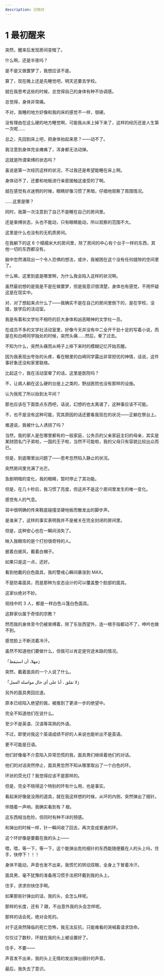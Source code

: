 ```yaml
---
description: 已校对
---
```


# 1 最初醒来

突然，醒来后发现房间变暗了。

什么啊，还是半夜吗？

是不是又做噩梦了，我想应该不是。

算了，现在晚上还是先睡觉吧，明天还要去学校。

就在我思考这些的时候，总觉得自己的身体有种不协调感。

总觉得，身体非常痛。

不对，我睡的地方好像和我的床的感觉不一样，很硬。

没有理由在这么硬的地方睡觉啊，可能我从床上掉下来了，这样的经历还是人生第一次呢……

总之，先回到床上吧，把身体抬起来恩？——动不了。

我注意到身体完全瘫痪了，浑身都无法动弹。

这就是所谓束缚的状态吗？

虽说是第一次经历这样的状况，不过我还是希望能睡在床上啊。

身体动不了，还要和地板进行亲密接触这谁受的了啊。

就在感觉有点迷惘的时候，眼睛好像习惯了黑暗，仔细地观察了周围情况。

……这里是哪？

同时，我第一次注意到了自己不是睡在自己的房间里。

还是束缚状态，头也不能动，只有眼睛能动，所以观察的范围不大。

这里是什么也没有的无机质房间。

在我躺下的这 6 个榻榻米大的房间里，除了房间的中心有个台子一样的东西，其他一切的东西都没有。

脑中忽然涌现出一个令人恐惧的想法，或许，我被困在这个没有任何缝隙的空间里了。

什么嘛，这里到底是哪里啊，为什么我会陷入这样的状况啊。

虽然最初想的是我是不是在做噩梦，但是我意识很清楚，身体也有感觉，不用怀疑这是在现实中。

对、对了想起来点什么了——我确实不是在自己的房间里倒下的，是在学校，没错，放学后的活动室。

我是有着和文学社不相符的巨大身体和凶恶眼神的文学社一员。

在成员不多的文学社活动室里，好像今天并没有中二全开干劲十足的写着小说，而是在和白崎同学独处的时候，突然头痛……然后，晕了过去。

不知为什么，突然头痛而从椅子上摔下来时的模糊记忆开始苏醒。

因为我表现出夸张的头疼，看在眼里的白崎同学露出非常担忧的神情，话说，这件事好象还没和家里联络。

比起这个，我在活动室晕了的话，这里是医院吗？

不，让病人躺在这么硬的台座上之类的，野战医院也没有那样的设施。

认为我死了所以抬到太平间？

那也应该在下面垫点东西吧，话说，幻想的也太离谱了，这种事应该不可能。

不，也不是没有这种可能，究其原因的话还要看我现在的状况——正躺在祭台上。

难道说，我被什么人诱拐了吗？

当然，我的家人是在哪里都有的一般家庭，公务员的父亲家庭主妇的母亲，其实是某财团名门子弟啦，一国的王子啦，当然不可能啦，我的父母只有容貌比较出众而已。

但是，到底哪里出问题了——思考忽然陷入静止的状况。

突然房间里充满了光芒。

急剧明暗的变化，我的眼睛，暂时停止了其功能。

但是，在几十秒后，我习惯了亮度，但这并不是这个房间里发生的唯一变化。

感觉有人的气息。

耳中很明确的传来鞋底碰撞坚硬地板而散发出的脚步声。

是谁来了，这样的事实表明我并不是被关在完全封闭的房间里。

但是，这种安心也在一瞬间消失了。

映入我眼帘的是个打扮很奇特的人。

披着白披风，戴着白帽子。

如果只是这一点，还好。

看到他戴的白色面具，我的警戒心瞬间暴涨到 MAX。

不是防毒面具，而是那种为变态设计的可以覆盖整个脸部的面具。

这家伙绝对不妙。

视线中的 3 人，都是一样白色斗篷白色面具。

这群家伙属于奇怪的宗教？

然而我的身体至今仍被束缚着，除了东张西望外，连一根手指都动不了，呻吟也做不到。

感觉脸上不断流着冷汗。

虽然不知道他们要做什么，但我可以肯定是穷途末路的情况。

「مهلا، أن استيقظ」

突然，戴着面具的一个人说了什么。

「لا تقلق ، أنا على أي حال مواصلة العمل」

另外的面具男回应道。

原本已经陷入绝望的我，被推到了更进一步的绝望中。

完全不知道他们在说什么。

至少不是英语、汉语等耳熟的外语。

不过，即使对我这个英语成绩不好的人来说也能听出不是英语。

更不可能是日语。

他们好像毫不介意陷入异常恐慌的我，面具男们继续着他们的对话。

他们的对话突然停止，面具男忽然不知从哪里取出了一个白色的环。

环状的荧光灯？我觉得应该不是那样的。

但是，完全不晓得这个特别的环有什么用，也是事实。

看起来好像是没用的道具，就在我这样想的时候，从环的内侧，突然弹出了细针。

伴随着一声响，我确实看到有 7 根。

这东西相当危险，但同时有种不详的预感。

和弹出的时候一样，针一瞬间收了回去，再次变成普通的环。

这个环好像是要戴在我的头上——

喂，喂，等一下，等一下，这个能弹出危险细针的东西能随便戴在人的头上吗，住手，快停下！！！

身体不能动，声音也发不出来，我慌忙的转动双眼，全身上下冒着冷汗。

面具男，毫不犹豫的准备用习惯手法把环戴到我的头上。

住手，求求你快住手啊。

如果那些针弹出的话，我的头，会怎么样呢。

那样的长度，还有 7 跟，不出意外我的头会怎样呢。

那样的话会死，绝对会死的。

对于这突然降临的死亡恐怖，我无法反抗，只能难看的哭喊着请求饶命。

仅仅过了数秒，环就在我的头上被设置好了。

住手，不要——

声音发不出来，我的头上无情的发出弹出细针的声音。

最后，我失去了意识。

